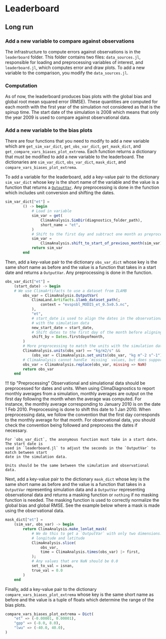 # Leaderboard

## Long run

### Add a new variable to compare against observations
The infrastructure to compute errors against observations is in the `leaderboard` folder.
This folder contains two files: `data_sources.jl`, responsible for loading and preprocessing
variables of interest, and `leaderboard.jl`, which computes error and draw plots. To add a
new variable to the comparison, you modify the `data_sources.jl`.

### Computation
As of now, the leaderboard produces bias plots with the global bias and global root mean
squared error (RMSE). These quantities are computed for each month with the first year of
the simulation not considered as that is the spinup time. The start date of the simulation
is 2008 which means that only the year 2009 is used to compare against observational data.

### Add a new variable to the bias plots
There are four functions that you need to modify to add a new variable which are
`get_sim_var_dict`, `get_obs_var_dict`, `get_mask_dict`, and
`get_compare_vars_biases_plot_extrema`. Each function returns a dictionary that must be
modified to add a new variable to the leaderboard. The dictionaries are `sim_var_dict`,
`obs_var_dict`, `mask_dict`, and `compare_vars_biases_plot_extrema`.

To add a variable for the leaderboard, add a key-value pair to the dictionary `sim_var_dict`
whose key is the short name of the variable and the value is a function that returns a
[`OutputVar`](https://clima.github.io/ClimaAnalysis.jl/dev/var/). Any preprocessing is done
in the function which includes unit conversion and shifting the dates.

```julia
sim_var_dict["et"] =
        () -> begin
            # Load in variable
            sim_var = get(
                ClimaAnalysis.SimDir(diagnostics_folder_path),
                short_name = "et",
            )
            # Shift to the first day and subtract one month as preprocessing
            sim_var =
                ClimaAnalysis.shift_to_start_of_previous_month(sim_var)
            return sim_var
        end
```

Then, add a key-value pair to the dictionary `obs_var_dict` whose key is the same short name
as before and the value is a function that takes in a start date and returns a `OutputVar`.
Any preprocessing is done in the function.

```julia
obs_var_dict["et"] =
    (start_date) -> begin
    # We use ClimaArtifacts to use a dataset from ILAMB
        obs_var = ClimaAnalysis.OutputVar(
            ClimaLand.Artifacts.ilamb_dataset_path(;
                context = "evspsbl_MODIS_et_0.5x0.5.nc",
            ),
            "et",
            # start_date is used to align the dates in the observational data
            # with the simulation data
            new_start_date = start_date,
            # Shift dates to the first day of the month before aligning the dates
            shift_by = Dates.firstdayofmonth,
        )
        # More preprocessing to match the units with the simulation data
        ClimaAnalysis.units(obs_var) == "kg/m2/s" &&
            (obs_var = ClimaAnalysis.set_units(obs_var, "kg m^-2 s^-1"))
        # ClimaAnalysis cannot handle `missing` values, but does support handling NaNs
        obs_var = ClimaAnalysis.replace(obs_var, missing => NaN)
        return obs_var
    end
```

!!! tip "Preprocessing"
    Observational and simulational data should be preprocessed for dates and units. When
    using ClimaDiagnostics to report monthly averages from a simulation, monthly averages
    are output on the first day following the month when the average was computed. For
    instance, the monthly average corresponding to January 2010 is on the date 1 Feb 2010.
    Preprocessing is done to shift this date to 1 Jan 2010. When preprocessing data, we
    follow the convention that the first day corresponds to the monthly average for that
    month. For observational data, you should check the convention being followed and
    preprocess the dates if necessary.

    For `obs_var_dict`, the anonymous function must take in a start date. The start date is
    used in `leaderboard.jl` to adjust the seconds in the `OutputVar` to match between start
    date in the simulation data.

    Units should be the same between the simulation and observational data.

Next, add a key-value pair to the dictionary `mask_dict` whose key is the same short name
as before and the value is a function that takes in a `OutputVar` representing simulation
data and a `OutputVar` representing observational data and returns a masking function or
`nothing` if no masking function is needed. The masking function is used to correctly
normalize the global bias and global RMSE. See the example below where a mask is made using
the observational data.

```julia
mask_dict["et"] =
    (sim_var, obs_var) -> begin
        return ClimaAnalysis.make_lonlat_mask(
            # We do this to get a `OutputVar` with only two dimensions:
            # longitude and latitude
            ClimaAnalysis.slice(
                obs_var,
                time = ClimaAnalysis.times(obs_var) |> first,
            );
            # Any values that are NaN should be 0.0
            set_to_val = isnan,
            true_val = 0.0
        )
    end
```

Finally, add a key-value pair to the dictionary `compare_vars_biases_plot_extrema` whose
key is the same short name as before and the value is a tuple of floats which determine
the range of the bias plots.

```julia
compare_vars_biases_plot_extrema = Dict(
    "et" => (-0.00001, 0.00001),
    "gpp" => (-8.0, 8.0),
    "lwu" => (-40.0, 40.0),
)
```
